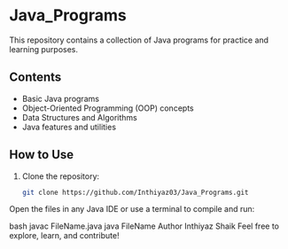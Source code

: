 # Java_Programs

This repository contains a collection of Java programs for practice and learning purposes.

## Contents

- Basic Java programs
- Object-Oriented Programming (OOP) concepts
- Data Structures and Algorithms
- Java features and utilities

## How to Use

1. Clone the repository:
   ```bash
   git clone https://github.com/Inthiyaz03/Java_Programs.git
Open the files in any Java IDE or use a terminal to compile and run:

bash
javac FileName.java
java FileName
Author
Inthiyaz Shaik
Feel free to explore, learn, and contribute!
